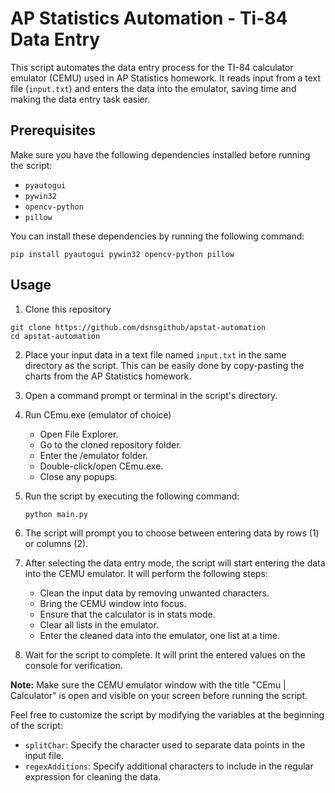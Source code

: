 # AP Statistics Automation - Ti-84 Data Entry

This script automates the data entry process for the TI-84 calculator emulator (CEMU) used in AP Statistics homework. It reads input from a text file (`input.txt`) and enters the data into the emulator, saving time and making the data entry task easier.

## Prerequisites

Make sure you have the following dependencies installed before running the script:

- `pyautogui`
- `pywin32`
- `opencv-python`
- `pillow`

You can install these dependencies by running the following command:

```shell
pip install pyautogui pywin32 opencv-python pillow
```

## Usage

1. Clone this repository
```shell
git clone https://github.com/dsnsgithub/apstat-automation
cd apstat-automation
```

2. Place your input data in a text file named `input.txt` in the same directory as the script. This can be easily done by copy-pasting the charts from the AP Statistics homework.

3. Open a command prompt or terminal in the script's directory.

4. Run CEmu.exe (emulator of choice)

   - Open File Explorer.
   - Go to the cloned repository folder.
   - Enter the /emulator folder.
   - Double-click/open CEmu.exe.
   - Close any popups. 

5. Run the script by executing the following command:

   ```shell
   python main.py
   ```

6. The script will prompt you to choose between entering data by rows (1) or columns (2).

7. After selecting the data entry mode, the script will start entering the data into the CEMU emulator. It will perform the following steps:

   - Clean the input data by removing unwanted characters.
   - Bring the CEMU window into focus.
   - Ensure that the calculator is in stats mode.
   - Clear all lists in the emulator.
   - Enter the cleaned data into the emulator, one list at a time.

8. Wait for the script to complete. It will print the entered values on the console for verification.

**Note:** Make sure the CEMU emulator window with the title "CEmu | Calculator" is open and visible on your screen before running the script.

Feel free to customize the script by modifying the variables at the beginning of the script:

- `splitChar`: Specify the character used to separate data points in the input file.
- `regexAdditions`: Specify additional characters to include in the regular expression for cleaning the data.
